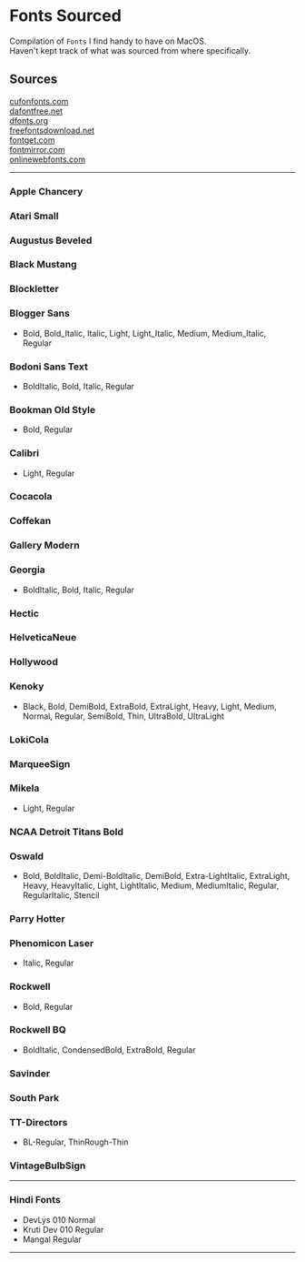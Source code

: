 # Fonts Sourced
Compilation of `Fonts` I find handy to have on MacOS.  
Haven't kept track of what was sourced from where specifically.

## Sources
[cufonfonts.com](cufonfonts.com)  
[dafontfree.net](dafontfree.net)  
[dfonts.org](dfonts.org)   
[freefontsdownload.net](freefontsdownload.net)   
[fontget.com](fontget.com)   
[fontmirror.com](fontmirror.com)  
[onlinewebfonts.com](onlinewebfonts.com)  



---

### Apple Chancery
### Atari Small
### Augustus Beveled  
### Black Mustang   
### Blockletter  
### Blogger Sans
- Bold, Bold_Italic, Italic, Light, Light_Italic, Medium, Medium_Italic, Regular   

### Bodoni Sans Text 
- BoldItalic, Bold, Italic, Regular   

### Bookman Old Style
- Bold, Regular   

### Calibri
 - Light, Regular

### Cocacola   
### Coffekan   

### Gallery Modern   
### Georgia
- BoldItalic, Bold, Italic, Regular   

### Hectic
### HelveticaNeue
### Hollywood

### Kenoky   
 - Black, Bold, DemiBold, ExtraBold, ExtraLight, Heavy, Light, Medium, Normal, Regular, SemiBold, Thin, UltraBold, UltraLight

### LokiCola
### MarqueeSign
### Mikela
 - Light, Regular

### NCAA Detroit Titans Bold

### Oswald
 - Bold, BoldItalic, Demi-BoldItalic, DemiBold, Extra-LightItalic, ExtraLight, Heavy, HeavyItalic, Light, LightItalic, Medium, MediumItalic, Regular, RegularItalic, Stencil

### Parry Hotter

### Phenomicon Laser
 - Italic, Regular

### Rockwell 	
 - Bold, Regular

### Rockwell BQ
 - BoldItalic, CondensedBold, ExtraBold, Regular

### Savinder

### South Park   
### TT-Directors
- BL-Regular, ThinRough-Thin

### VintageBulbSign


---

### Hindi Fonts   
- DevLys 010 Normal
- Kruti Dev 010 Regular
- Mangal Regular

---

